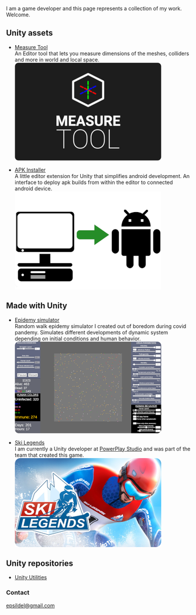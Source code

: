 I am a game developer and this page represents a collection of my work. Welcome.

## Unity assets
- [Measure Tool](https://assetstore.unity.com/packages/tools/utilities/measure-tool-188360)\
An Editor tool that lets you measure dimensions of the meshes, colliders and more in world and local space.\
 [![](/Images/MeasureTool.png)](https://assetstore.unity.com/packages/tools/utilities/measure-tool-188360)
 
- [APK Installer](https://assetstore.unity.com/packages/tools/utilities/apk-installer-159425)\
A little editor extension for Unity that simplifies android development. An interface to deploy apk builds from within the editor to connected android device.\
 [![](/Images/APKInstaller.png)](https://assetstore.unity.com/packages/tools/utilities/apk-installer-159425)

## Made with Unity
- [Epidemy simulator](https://epsilondelta.itch.io/epidemy)\
Random walk epidemy simulator I created out of boredom during covid pandemy. Simulates different developments of dynamic system depending on initial conditions and human behavior.\
[![](/Images/Epidemy.png)](https://epsilondelta.itch.io/epidemy)

- [Ski Legends](https://play.google.com/store/apps/details?id=com.powerplaymanager.skiingproto&hl=en&gl=US)\
I am currently a Unity developer at [PowerPlay Studio](https://www.powerplay.studio/en/games/) and was part of the team that created this game.\
 [![](/Images/SkiLegends.png)](https://play.google.com/store/apps/details?id=com.powerplaymanager.skiingproto&hl=en&gl=US)

## Unity repositories
- [Unity Utilities](https://github.com/EpsilonD3lta/UnityUtilities)

### Contact
[epsildel@gmail.com](mailto:epsildel@gmail.com)
